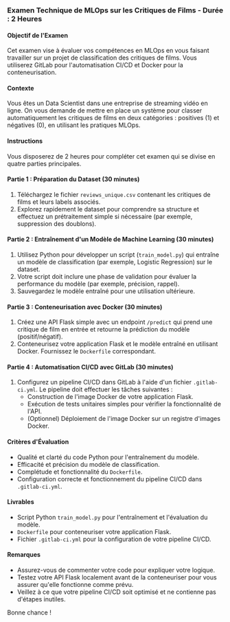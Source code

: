 ### Examen Technique de MLOps sur les Critiques de Films - Durée : 2 Heures

#### Objectif de l'Examen
Cet examen vise à évaluer vos compétences en MLOps en vous faisant travailler sur un projet de classification des critiques de films. Vous utiliserez GitLab pour l'automatisation CI/CD et Docker pour la conteneurisation.

#### Contexte
Vous êtes un Data Scientist dans une entreprise de streaming vidéo en ligne. On vous demande de mettre en place un système pour classer automatiquement les critiques de films en deux catégories : positives (1) et négatives (0), en utilisant les pratiques MLOps.

#### Instructions
Vous disposerez de 2 heures pour compléter cet examen qui se divise en quatre parties principales.

#### Partie 1 : Préparation du Dataset (30 minutes)
1. Téléchargez le fichier `reviews_unique.csv` contenant les critiques de films et leurs labels associés.
2. Explorez rapidement le dataset pour comprendre sa structure et effectuez un prétraitement simple si nécessaire (par exemple, suppression des doublons).

#### Partie 2 : Entraînement d'un Modèle de Machine Learning (30 minutes)
1. Utilisez Python pour développer un script (`train_model.py`) qui entraîne un modèle de classification (par exemple, Logistic Regression) sur le dataset.
2. Votre script doit inclure une phase de validation pour évaluer la performance du modèle (par exemple, précision, rappel).
3. Sauvegardez le modèle entraîné pour une utilisation ultérieure.

#### Partie 3 : Conteneurisation avec Docker (30 minutes)
1. Créez une API Flask simple avec un endpoint `/predict` qui prend une critique de film en entrée et retourne la prédiction du modèle (positif/négatif).
2. Conteneurisez votre application Flask et le modèle entraîné en utilisant Docker. Fournissez le `Dockerfile` correspondant.

#### Partie 4 : Automatisation CI/CD avec GitLab (30 minutes)
1. Configurez un pipeline CI/CD dans GitLab à l'aide d'un fichier `.gitlab-ci.yml`. Le pipeline doit effectuer les tâches suivantes :
   - Construction de l'image Docker de votre application Flask.
   - Exécution de tests unitaires simples pour vérifier la fonctionnalité de l'API.
   - (Optionnel) Déploiement de l'image Docker sur un registre d'images Docker.

#### Critères d'Évaluation
- Qualité et clarté du code Python pour l'entraînement du modèle.
- Efficacité et précision du modèle de classification.
- Complétude et fonctionnalité du `Dockerfile`.
- Configuration correcte et fonctionnement du pipeline CI/CD dans `.gitlab-ci.yml`.

#### Livrables
- Script Python `train_model.py` pour l'entraînement et l'évaluation du modèle.
- `Dockerfile` pour conteneuriser votre application Flask.
- Fichier `.gitlab-ci.yml` pour la configuration de votre pipeline CI/CD.

#### Remarques
- Assurez-vous de commenter votre code pour expliquer votre logique.
- Testez votre API Flask localement avant de la conteneuriser pour vous assurer qu'elle fonctionne comme prévu.
- Veillez à ce que votre pipeline CI/CD soit optimisé et ne contienne pas d'étapes inutiles.

Bonne chance !
